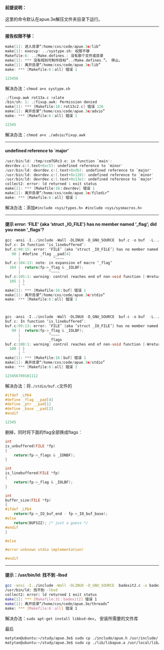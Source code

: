 #### 前提说明：

这里的命令默认在apue.3e解压文件夹目录下运行。

------

#### 报告权限不够：

```c
make[1]: 进入目录“/home/cxs/code/apue.3e/lib”
make[1]: execvp: ../systype.sh: 权限不够
Makefile:6: ../Make.defines.: 没有那个文件或目录
make[1]: *** 没有规则可制作目标“../Make.defines.”。 停止。
make[1]: 离开目录“/home/cxs/code/apue.3e/lib”
make: *** [Makefile:6：all] 错误 1

123456
```

解决办法：`chmod a+x systype.sh`

```c
./fixup.awk rot13a.c >xlate
/bin/sh: 1: ./fixup.awk: Permission denied
make[1]: *** [Makefile:18：rot13c2.c] 错误 126
make[1]: 离开目录“/home/cxs/code/apue.3e/advio”
make: *** [Makefile:6：all] 错误 1

12345
```

解决办法：`chmod a+x ./advio/fixup.awk`

------

#### undefined reference to `major’

```c
/usr/bin/ld: /tmp/ccmTGRc3.o: in function `main':
devrdev.c:(.text+0xc5): undefined reference to `minor'
/usr/bin/ld: devrdev.c:(.text+0xdb): undefined reference to `major'
/usr/bin/ld: devrdev.c:(.text+0x128): undefined reference to `minor'
/usr/bin/ld: devrdev.c:(.text+0x13e): undefined reference to `major'
collect2: error: ld returned 1 exit status
make[1]: *** [Makefile:18：devrdev] 错误 1
make[1]: 离开目录“/home/cxs/code/apue.3e/filedir”
make: *** [Makefile:6：all] 错误 1

```

解决办法：添加`#include <sys/types.h> #include <sys/sysmacros.h>`

------

#### 提示 error: ‘FILE’ {aka ‘struct _IO_FILE’} has no member named ‘_flag’; did you mean ‘_flags’?

```c
gcc -ansi -I../include -Wall -DLINUX -D_GNU_SOURCE  buf.c -o buf  -L../lib -lapue 
buf.c: In function ‘is_linebuffered’:
buf.c:90:15: error: ‘FILE’ {aka ‘struct _IO_FILE’} has no member named ‘__pad’; did you mean ‘__pad5’?
   90 | #define _flag __pad[4]
      |               ^~~~~
buf.c:104:13: note: in expansion of macro ‘_flag’
  104 |  return(fp->_flag & _IOLBF);
      |             ^~~~~
buf.c:105:1: warning: control reaches end of non-void function [-Wreturn-type]
  105 | }
      | ^
make[1]: *** [Makefile:16：buf] 错误 1
make[1]: 离开目录“/home/cxs/code/apue.3e/stdio”
make: *** [Makefile:6：all] 错误 1



gcc -ansi -I../include -Wall -DLINUX -D_GNU_SOURCE  buf.c -o buf  -L../lib -lapue 
buf.c: In function ‘is_linebuffered’:
buf.c:99:13: error: ‘FILE’ {aka ‘struct _IO_FILE’} has no member named ‘_flag’; did you mean ‘_flags’?
   99 |  return(fp->_flag & _IOLBF);
      |             ^~~~~
      |             _flags
buf.c:100:1: warning: control reaches end of non-void function [-Wreturn-type]
  100 | }
      | ^
make[1]: *** [Makefile:16：buf] 错误 1
make[1]: 离开目录“/home/cxs/code/apue.3e/stdio”
make: *** [Makefile:6：all] 错误 1

123456789101112
```

解决办法：将`./stdio/buf.c`文件的

```c
#ifdef _LP64
#define _flag __pad[4]
#define _ptr __pad[1]
#define _base __pad[2]
#endif

12345
```

删掉，同时将下面的flag全部换成flags：

```c
int
is_unbuffered(FILE *fp)
{
    return(fp->_flags & _IONBF);
}

int
is_linebuffered(FILE *fp)
{
	return(fp->_flag & _IOLBF);
}

int
buffer_size(FILE *fp)
{
#ifdef _LP64
    return(fp->_IO_buf_end - fp->_IO_buf_base);
#else
	return(BUFSIZ);	/* just a guess */
#endif
}

#else

#error unknown stdio implementation!

#endif

```

------

#### 提示：/usr/bin/ld: 找不到 -lbsd

```bash
gcc -ansi -I../include -Wall -DLINUX -D_GNU_SOURCE  badexit2.c -o badexit2  -L../lib -lapue -pthread -lrt -lbsd
/usr/bin/ld: 找不到 -lbsd
collect2: error: ld returned 1 exit status
make[1]: *** [Makefile:31：badexit2] 错误 1
make[1]: 离开目录“/home/cxs/code/apue.3e/threads”
make: *** [Makefile:6：all] 错误 1

```

解决办法：`sudo apt-get install libbsd-dev`， 安装所需要的文件库







最后

```sh
matytan@ubuntu:~/study/apue.3e$ sudo cp ./include/apue.h /usr/include/
matytan@ubuntu:~/study/apue.3e$ sudo cp ./lib/libapue.a /usr/local/lib/
```

